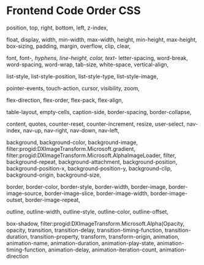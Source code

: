 Frontend Code Order CSS
====================

position,
top,
right,
bottom,
left,
z-index,

float,
display,
width,
min-width,
max-width,
height,
min-height,
max-height,
box-sizing,
padding,
margin,
overflow,
clip,
clear,

font,
font-*,
hyphens,
line-height,
color,
text-*
letter-spacing,
word-break,
word-spacing,
word-wrap,
tab-size,
white-space,
vertical-align,

list-style,
list-style-position,
list-style-type,
list-style-image,

pointer-events,
touch-action,
cursor,
visibility,
zoom,

flex-direction,
flex-order,
flex-pack,
flex-align,

table-layout,
empty-cells,
caption-side,
border-spacing,
border-collapse,

content,
quotes,
counter-reset,
counter-increment,
resize,
user-select,
nav-index,
nav-up,
nav-right,
nav-down,
nav-left,

background,
background-color,
background-image,
filter:progid:DXImageTransform.Microsoft.gradient,
filter:progid:DXImageTransform.Microsoft.AlphaImageLoader,
filter,
background-repeat,
background-attachment,
background-position,
background-position-x,
background-position-y,
background-clip,
background-origin,
background-size,

border,
border-color,
border-style,
border-width,
border-image,
border-image-source,
border-image-slice,
border-image-width,
border-image-outset,
border-image-repeat,

outline,
outline-width,
outline-style,
outline-color,
outline-offset,

box-shadow,
filter:progid:DXImageTransform.Microsoft.Alpha(Opacity,
opacity,
transition,
transition-delay,
transition-timing-function,
transition-duration,
transition-property,
transform,
transform-origin,
animation,
animation-name,
animation-duration,
animation-play-state,
animation-timing-function,
animation-delay,
animation-iteration-count,
animation-direction
